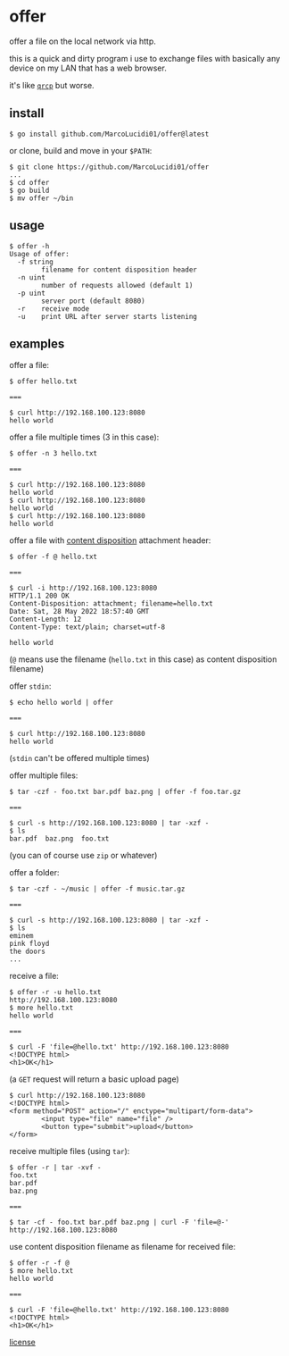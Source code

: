 offer
=====

offer a file on the local network via http.

this is a quick and dirty program i use to exchange files with basically
any device on my LAN that has a web browser.

it's like [`qrcp`][0] but worse.

install
-------

    $ go install github.com/MarcoLucidi01/offer@latest

or clone, build and move in your `$PATH`:

    $ git clone https://github.com/MarcoLucidi01/offer
    ...
    $ cd offer
    $ go build
    $ mv offer ~/bin

usage
-----

    $ offer -h
    Usage of offer:
      -f string
        	filename for content disposition header
      -n uint
        	number of requests allowed (default 1)
      -p uint
        	server port (default 8080)
      -r	receive mode
      -u	print URL after server starts listening

examples
--------

offer a file:

    $ offer hello.txt

    ===

    $ curl http://192.168.100.123:8080
    hello world

offer a file multiple times (3 in this case):

    $ offer -n 3 hello.txt

    ===

    $ curl http://192.168.100.123:8080
    hello world
    $ curl http://192.168.100.123:8080
    hello world
    $ curl http://192.168.100.123:8080
    hello world

offer a file with [content disposition][1] attachment header:

    $ offer -f @ hello.txt

    ===

    $ curl -i http://192.168.100.123:8080
    HTTP/1.1 200 OK
    Content-Disposition: attachment; filename=hello.txt
    Date: Sat, 28 May 2022 18:57:40 GMT
    Content-Length: 12
    Content-Type: text/plain; charset=utf-8

    hello world

(`@` means use the filename (`hello.txt` in this case) as content disposition filename)

offer `stdin`:

    $ echo hello world | offer

    ===

    $ curl http://192.168.100.123:8080
    hello world

(`stdin` can't be offered multiple times)

offer multiple files:

    $ tar -czf - foo.txt bar.pdf baz.png | offer -f foo.tar.gz

    ===

    $ curl -s http://192.168.100.123:8080 | tar -xzf -
    $ ls
    bar.pdf  baz.png  foo.txt

(you can of course use `zip` or whatever)

offer a folder:

    $ tar -czf - ~/music | offer -f music.tar.gz

    ===

    $ curl -s http://192.168.100.123:8080 | tar -xzf -
    $ ls
    eminem
    pink floyd
    the doors
    ...

receive a file:

    $ offer -r -u hello.txt
    http://192.168.100.123:8080
    $ more hello.txt
    hello world

    ===

    $ curl -F 'file=@hello.txt' http://192.168.100.123:8080
    <!DOCTYPE html>
    <h1>OK</h1>

(a `GET` request will return a basic upload page)

    $ curl http://192.168.100.123:8080
    <!DOCTYPE html>
    <form method="POST" action="/" enctype="multipart/form-data">
            <input type="file" name="file" />
            <button type="submbit">upload</button>
    </form>

receive multiple files (using `tar`):

    $ offer -r | tar -xvf -
    foo.txt
    bar.pdf
    baz.png

    ===

    $ tar -cf - foo.txt bar.pdf baz.png | curl -F 'file=@-' http://192.168.100.123:8080

use content disposition filename as filename for received file:

    $ offer -r -f @
    $ more hello.txt
    hello world

    ===

    $ curl -F 'file=@hello.txt' http://192.168.100.123:8080
    <!DOCTYPE html>
    <h1>OK</h1>

[license][2]

[0]: https://github.com/claudiodangelis/qrcp
[1]: https://developer.mozilla.org/en-US/docs/Web/HTTP/Headers/Content-Disposition
[2]: license
